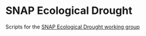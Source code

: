 # SNAP Ecological Drought

Scripts for the [SNAP Ecological Drought working group]( 
http://www.snap.is/groups/ecological-drought/)



